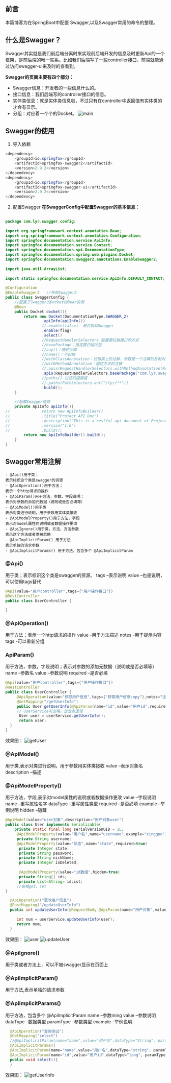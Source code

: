 ## 前言
本篇博客为在SpringBoot中配置 Swagger,以及Swagger常用的命令的整理。

## 什么是Swagger？
Swagger其实就是我们前后端分离时来实现前后端开发的信息及时更新Api的一个框架，是前后端的唯一联系。比如我们后端写了一些controller接口，前端就能通过访问swagger-ui来及时的查看到。

**Swagger的页面主要有四个部分：**

- Swagger信息：开发者的一些信息什么的。
- 接口信息：我们后端写的controller接口的信息。
- 实体类信息：就是实体类信息啦，不过只有在controller中返回值有实体类的才会有显示。
- 分组：对应着一个个的Docket。
![main](../asset/springboot/swagger/main.png)

## Swagger的使用
1. 导入依赖
```java
<dependency>
    <groupId>io.springfox</groupId>
    <artifactId>springfox-swagger2</artifactId>
    <version>2.9.2</version>
</dependency>
<dependency>
    <groupId>io.springfox</groupId>
    <artifactId>springfox-swagger-ui</artifactId>
    <version>2.9.2</version>
</dependency>
```
2. 配置Swagger
**在SwaggerConfig中配置Swagger的基本信息：**
```java
​
package com.lyr.swagger.config;
 
import org.springframework.context.annotation.Bean;
import org.springframework.context.annotation.Configuration;
import springfox.documentation.service.ApiInfo;
import springfox.documentation.service.Contact;
import springfox.documentation.spi.DocumentationType;
import springfox.documentation.spring.web.plugins.Docket;
import springfox.documentation.swagger2.annotations.EnableSwagger2;
 
import java.util.ArrayList;
 
import static springfox.documentation.service.ApiInfo.DEFAULT_CONTACT;
 
@Configuration
@EnableSwagger2   //开启Swagger2
public class SwaggerConfig {
    //配置了Swagger的Docket的bean实例
    @Bean
    public Docket docket(){
        return new Docket(DocumentationType.SWAGGER_2)
                .apiInfo(apiInfo())
                //.enable(false)  是否启动Swagger
                .enable(flag)
                .select()
                //RequestHandlerSelectors 配置要扫描接口的方式
                //basePackage：指定要扫描的包
                //any()：描述全部
                //none()：不扫描
                //withClassAnnotation：扫描类上的注解，参数是一个注解的反射对象
                //withMethodAnnotation：描述方法的注解
                //.apis(RequestHandlerSelectors.withMethodAnnotation(RequestMapping.class))
                .apis(RequestHandlerSelectors.basePackage("com.lyr.swagger.controller"))
                //paths() 过滤扫描路径
                //.paths(PathSelectors.ant("/lyr/**"))
                .build();
    }
 
    //配置Swagger信息
    private ApiInfo apiInfo(){
//           	return new ApiInfoBuilder()
//    			.title("Project API Doc")
//    			.description("This is a restful api document of Project.")
//    			.version("1.0")
//    			.build();
        return new ApiInfoBuilder().build();
    }
}
```
## Swagger常用注解
```
- @Api()用于类； 
表示标识这个类是swagger的资源 
- @ApiOperation()用于方法； 
表示一个http请求的操作 
- @ApiParam()用于方法，参数，字段说明； 
表示对参数的添加元数据（说明或是否必填等） 
- @ApiModel()用于类 
表示对类进行说明，用于参数用实体类接收 
- @ApiModelProperty()用于方法，字段 
表示对model属性的说明或者数据操作更改 
- @ApiIgnore()用于类，方法，方法参数 
表示这个方法或者类被忽略 
- @ApiImplicitParam() 用于方法 
表示单独的请求参数 
- @ApiImplicitParams() 用于方法，包含多个 @ApiImplicitParam
```
### @Api()
用于类；表示标识这个类是swagger的资源。 
tags –表示说明 
value –也是说明，可以使用tags替代
```java
@Api(value="用户controller",tags={"用户操作接口"})
@RestController
public class UserController {

}
```
### @ApiOperation()
用于方法；表示一个http请求的操作 
value -用于方法描述 
notes -用于提示内容 
tags -可以重新分组
### ApiParam()
用于方法，参数，字段说明；表示对参数的添加元数据（说明或是否必填等） 
name –参数名 
value –参数说明 
required –是否必填
```java
@Api(value="用户controller",tags={"用户操作接口"})
@RestController
public class UserController {
     @ApiOperation(value="获取用户信息",tags={"获取用户信息copy"},notes="注意问题点")
     @GetMapping("/getUserInfo")
     public User getUserInfo(@ApiParam(name="id",value="用户id",required=true) Long id,@ApiParam(name="username",value="用户名") String username) {
     // userService可忽略，是业务逻辑
      User user = userService.getUserInfo();
      return user;
  }
}
```
效果图：
![getUser](../asset/springboot/swagger/getUser.png)
### @ApiModel()
用于类,表示对类进行说明，用于参数用实体类接收 
value –表示对象名 
description –描述 
### @ApiModelProperty()
用于方法，字段,表示对model属性的说明或者数据操作更改 
value –字段说明 
name –重写属性名字 
dataType –重写属性类型 
required –是否必填 
example –举例说明 
hidden –隐藏

```java
@ApiModel(value="user对象",description="用户对象user")
public class User implements Serializable{
    private static final long serialVersionUID = 1L;
     @ApiModelProperty(value="用户名",name="username",example="xingguo")
     private String username;
     @ApiModelProperty(value="状态",name="state",required=true)
      private Integer state;
      private String password;
      private String nickName;
      private Integer isDeleted;
 
      @ApiModelProperty(value="id数组",hidden=true)
      private String[] ids;
      private List<String> idList;
     //省略get、set
}
```
```java
  @ApiOperation("更改用户信息")
  @PostMapping("/updateUserInfo")
  public int updateUserInfo(@RequestBody @ApiParam(name="用户对象",value="传入json格式",required=true) User user){
 
     int num = userService.updateUserInfo(user);
     return num;
  }
```
效果图：
![user](../asset/springboot/swagger/user.png)
![updateUser](../asset/springboot/swagger/updateUser.png)
### @ApiIgnore()
用于类或者方法上，可以不被swagger显示在页面上
### @ApiImplicitParam() 
用于方法,表示单独的请求参数 
### @ApiImplicitParams()
用于方法，包含多个 @ApiImplicitParam 
name –参数ming 
value –参数说明 
dataType –数据类型 
paramType –参数类型 
example –举例说明

```java
  @ApiOperation("查询测试")
  @GetMapping("select")
  //@ApiImplicitParam(name="name",value="用户名",dataType="String", paramType = "query")
  @ApiImplicitParams({
  @ApiImplicitParam(name="name",value="用户名",dataType="string", paramType = "query",example="xingguo"),
  @ApiImplicitParam(name="id",value="用户id",dataType="long", paramType = "query")})
  public void select(){
  }
```
效果图：
![getUserInfo](../asset/springboot/swagger/getUserInfo.png)
